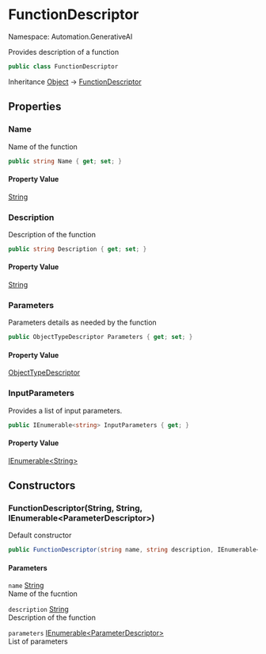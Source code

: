 # FunctionDescriptor

Namespace: Automation.GenerativeAI

Provides description of a function

```csharp
public class FunctionDescriptor
```

Inheritance [Object](https://docs.microsoft.com/en-us/dotnet/api/system.object) → [FunctionDescriptor](./automation.generativeai.functiondescriptor.md)

## Properties

### **Name**

Name of the function

```csharp
public string Name { get; set; }
```

#### Property Value

[String](https://docs.microsoft.com/en-us/dotnet/api/system.string)<br>

### **Description**

Description of the function

```csharp
public string Description { get; set; }
```

#### Property Value

[String](https://docs.microsoft.com/en-us/dotnet/api/system.string)<br>

### **Parameters**

Parameters details as needed by the function

```csharp
public ObjectTypeDescriptor Parameters { get; set; }
```

#### Property Value

[ObjectTypeDescriptor](./automation.generativeai.objecttypedescriptor.md)<br>

### **InputParameters**

Provides a list of input parameters.

```csharp
public IEnumerable<string> InputParameters { get; }
```

#### Property Value

[IEnumerable&lt;String&gt;](https://docs.microsoft.com/en-us/dotnet/api/system.collections.generic.ienumerable-1)<br>

## Constructors

### **FunctionDescriptor(String, String, IEnumerable&lt;ParameterDescriptor&gt;)**

Default constructor

```csharp
public FunctionDescriptor(string name, string description, IEnumerable<ParameterDescriptor> parameters)
```

#### Parameters

`name` [String](https://docs.microsoft.com/en-us/dotnet/api/system.string)<br>
Name of the fucntion

`description` [String](https://docs.microsoft.com/en-us/dotnet/api/system.string)<br>
Description of the function

`parameters` [IEnumerable&lt;ParameterDescriptor&gt;](https://docs.microsoft.com/en-us/dotnet/api/system.collections.generic.ienumerable-1)<br>
List of parameters
